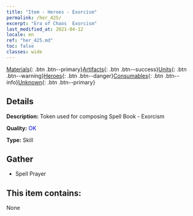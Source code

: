 ```yaml
---
title: "Item - Heroes - Exorcism"
permalink: /her_425/
excerpt: "Era of Chaos  Exorcism"
last_modified_at: 2021-04-12
locale: en
ref: "her_425.md"
toc: false
classes: wide
---
```

 [Materials](/){: .btn .btn--primary}[Artifacts](/Artifacts/){: .btn .btn--success}[Units](/Units/){: .btn .btn--warning}[Heroes](/Heroes/){: .btn .btn--danger}[Consumables](/Consumables/){: .btn .btn--info}[Unknown](/Unknown/){: .btn .btn--primary}

## Details
 **Description:** Token used for composing Spell Book - Exorcism

 **Quality:** <span style="color: #0000CD">OK</span>

 **Type:** Skill

## Gather

*    Spell Prayer 

## This item contains:

  None

